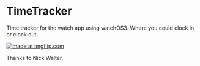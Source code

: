 # TimeTracker
Time tracker for the watch app using watchOS3. Where you could clock in or clock out.

<a href="https://imgflip.com/gif/2cgmzd"><img src="https://i.imgflip.com/2cgmzd.gif" title="made at imgflip.com"/></a>


Thanks to Nick Walter.
